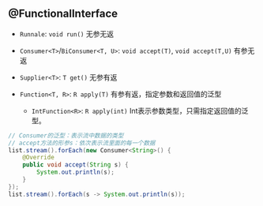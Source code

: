 ## @FunctionalInterface  

- `Runnale`: `void run()` 无参无返
- `Consumer<T>`/`BiConsumer<T, U>`: `void accept(T)`, `void accept(T,U)` 有参无返
- `Supplier<T>`: `T get()` 无参有返

- `Function<T, R>`: `R apply(T)` 有参有返，指定参数和返回值的泛型
  - `IntFunction<R>`: `R apply(int)` Int表示参数类型，只需指定返回值的泛型。

```java
// Consumer的泛型：表示流中数据的类型
// accept方法的形参s：依次表示流里面的每一个数据
list.stream().forEach(new Consumer<String>() {
    @Override
    public void accept(String s) {
        System.out.println(s);
    }
});
list.stream().forEach(s -> System.out.println(s));
```